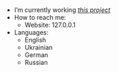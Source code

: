### 

* I’m currently working [*this project*](https://github.com/arseniyYK/lang)
* How to reach me:
  * Website: 127.0.0.1
* Languages:
  * English
  * Ukrainian
  * German
  * Russian
